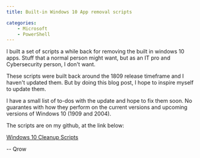 ```yaml
---
title: Built-in Windows 10 App removal scripts

categories:
    - Microsoft
    - PowerShell
---
```


I built a set of scripts a while back for removing the built in windows 10 apps. Stuff that a normal person might want, but as an IT pro and Cybersecurity person, I don't want. 

These scripts were built back around the 1809 release timeframe and I haven't updated them. But by doing this blog post, I hope to inspire myself to update them. 

I have a small list of to-dos with the update and hope to fix them soon. No guarantes with how they perform on the current versions and upcoming versions of Windows 10 (1909 and 2004).

The scripts are on my github, at the link below:


[Windows 10 Cleanup Scripts](https://github.com/qrow2022/Windows-10-Cleanup-Scripts)


-- Qrow
